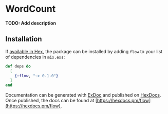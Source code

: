 # WordCount

**TODO: Add description**

## Installation

If [available in Hex](https://hex.pm/docs/publish), the package can be installed
by adding `flow` to your list of dependencies in `mix.exs`:

```elixir
def deps do
  [
    {:flow, "~> 0.1.0"}
  ]
end
```

Documentation can be generated with [ExDoc](https://github.com/elixir-lang/ex_doc)
and published on [HexDocs](https://hexdocs.pm). Once published, the docs can
be found at [https://hexdocs.pm/flow](https://hexdocs.pm/flow).


